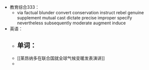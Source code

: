 - 教育综合333：
	- via
	  factual
	  blunder
	  convert
	  conservation
	  instruct
	  rebel
	  genuine
	  supplement
	  mutual
	  cast
	  dictate
	  precise
	  improper
	  specify
	  nevertheless
	  subsequently
	  moderate
	  augment
	  induce
- 英语：
	- 单词：
		-
	- [[莱昂纳多在联合国就全球气候变暖发表演讲]]
	-